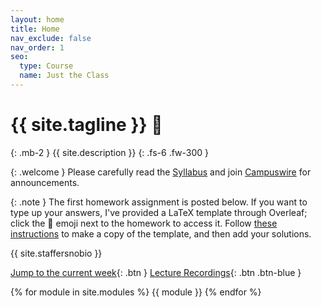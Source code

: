 ```yaml
---
layout: home
title: Home
nav_exclude: false
nav_order: 1
seo:
  type: Course
  name: Just the Class
---
```


# {{ site.tagline }} 🥑
{: .mb-2 }
{{ site.description }}
{: .fs-6 .fw-300 }

{: .welcome } 
Please carefully read the [Syllabus](../syllabus) and join [Campuswire](https://campuswire.com/p/GAA3B3FEA) for announcements.

{: .note }
The first homework assignment is posted below. If you want to type up your answers, I've provided a LaTeX template through Overleaf; click the 🍃 emoji next to the homework to access it. Follow [these instructions](https://www.overleaf.com/learn/how-to/Copying_a_project#Making_a_copy_of_a_project) to make a copy of the template, and then add your solutions. 

{{ site.staffersnobio }}

<!-- [Assignment Solutions](https://campuswire.com/c/GF82D3B2E/feed/73){: .btn .btn-purple } -->

[Jump to the current week](#week-1){: .btn } [Lecture Recordings](https://podcast.ucsd.edu/){: .btn .btn-blue }

{% for module in site.modules %}
{{ module }}
{% endfor %}
